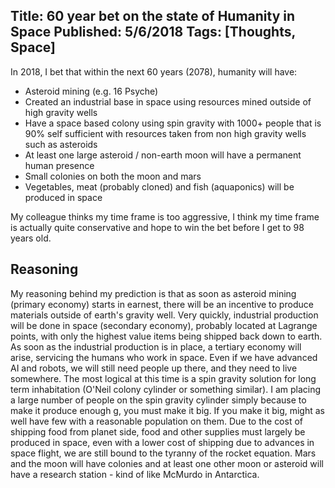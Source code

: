Title: 60 year bet on the state of Humanity in Space
Published: 5/6/2018
Tags: [Thoughts, Space] 
---

In 2018, I bet that within the next 60 years (2078), humanity will have:

- Asteroid mining (e.g. 16 Psyche)
- Created an industrial base in space using resources mined outside of high gravity wells
- Have a space based colony using spin gravity with 1000+ people that is 90% self sufficient with resources taken from non high gravity wells such as asteroids
- At least one large asteroid / non-earth moon will have a permanent human presence
- Small colonies on both the moon and mars
- Vegetables, meat (probably cloned) and fish (aquaponics) will be produced in space

My colleague thinks my time frame is too aggressive, I think my time frame is actually quite conservative and hope to win the bet before I get to 98 years old.

## Reasoning

My reasoning behind my prediction is that as soon as asteroid mining (primary economy) starts in earnest, there will be an incentive to produce materials outside of earth's gravity well. Very quickly, industrial production will be done in space (secondary economy), probably located at Lagrange points, with only the highest value items being shipped back down to earth. As soon as the industrial production is in place, a tertiary economy will arise, servicing the humans who work in space. Even if we have advanced AI and robots, we will still need people up there, and they need to live somewhere. The most logical at this time is a spin gravity solution for long term inhabitation (O'Neil colony cylinder or something similar). I am placing a large number of people on the spin gravity cylinder simply because to make it produce enough g, you must make it big. If you make it big, might as well have few with a reasonable population on them. Due to the cost of shipping food from planet side, food and other supplies must largely be produced in space, even with a lower cost of shipping due to advances in space flight, we are still bound to the tyranny of the rocket equation. Mars and the moon will have colonies and at least one other moon or asteroid will have a research station - kind of like McMurdo in Antarctica.